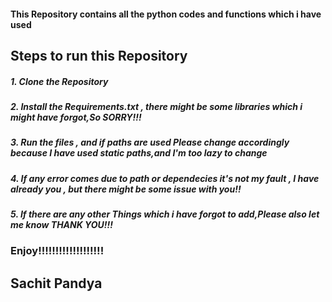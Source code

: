 <h4>This Repository contains all the python codes and functions which i have used </h4>

<h2><b> Steps to run this Repository</b></h2>
<h5>1. Clone the Repository</h5>
<h5>2. Install the Requirements.txt , there might be some libraries which i might have forgot,So SORRY!!!</h5>
<h5>3. Run the files , and if paths are used Please change accordingly because I have used static paths,and I'm too lazy to change</h5>
<h5>4. If any error comes due to path or dependecies it's not my fault , I have already you , but there might be some issue with you!! </h5>
<h5>5. If there are any other Things which i have forgot to add,Please also let me know
THANK YOU!!!</h5>


<h3><b>Enjoy!!!!!!!!!!!!!!!!!!!</b></h3>

<h2>Sachit Pandya</h2>
